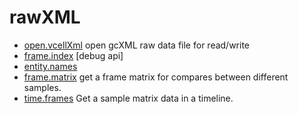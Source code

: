 ﻿# rawXML



+ [open.vcellXml](rawXML/open.vcellXml.1) open gcXML raw data file for read/write
+ [frame.index](rawXML/frame.index.1) [debug api]
+ [entity.names](rawXML/entity.names.1) 
+ [frame.matrix](rawXML/frame.matrix.1) get a frame matrix for compares between different samples.
+ [time.frames](rawXML/time.frames.1) Get a sample matrix data in a timeline.
